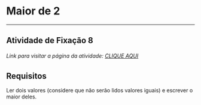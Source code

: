 # Maior de 2  

---

## Atividade de Fixação 8  

###### Link para visitar a página da atividade: [CLIQUE AQUI](https://giunossauro.github.io/iFood_Lets-Code_Sala-842/2_Logica-com-JavaScript/Atividades-de-Fixacao/08_Maior-de-2/Maior-de-2.html)

## Requisitos

Ler dois valores (considere que não serão lidos valores iguais) e escrever o maior deles.  
 
